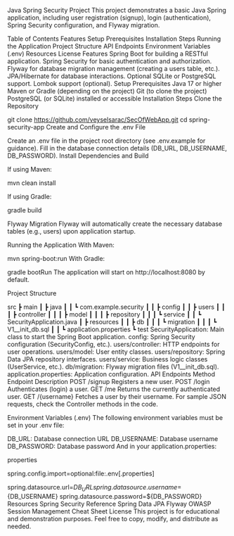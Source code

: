 Java Spring Security Project
This project demonstrates a basic Java Spring application, including user registration (signup), login (authentication), Spring Security configuration, and Flyway migration.

Table of Contents
Features
Setup
Prerequisites
Installation Steps
Running the Application
Project Structure
API Endpoints
Environment Variables (.env)
Resources
License
Features
Spring Boot for building a RESTful application.
Spring Security for basic authentication and authorization.
Flyway for database migration management (creating a users table, etc.).
JPA/Hibernate for database interactions.
Optional SQLite or PostgreSQL support.
Lombok support (optional).
Setup
Prerequisites
Java 17 or higher
Maven or Gradle (depending on the project)
Git (to clone the project)
PostgreSQL (or SQLite) installed or accessible
Installation Steps
Clone the Repository



git clone https://github.com/veyselsarac/SecOfWebApp.git
cd spring-security-app
Create and Configure the .env File

Create an .env file in the project root directory (see .env.example for guidance).
Fill in the database connection details (DB_URL, DB_USERNAME, DB_PASSWORD).
Install Dependencies and Build

If using Maven:

mvn clean install


If using Gradle:

gradle build


Flyway Migration
Flyway will automatically create the necessary database tables (e.g., users) upon application startup.

Running the Application
With Maven:

mvn spring-boot:run
With Gradle:

gradle bootRun
The application will start on http://localhost:8080 by default.

Project Structure

src
 ┣ main
 ┃ ┣ java
 ┃ ┃ ┗ com.example.security
 ┃ ┃    ┣ config
 ┃ ┃    ┣ users
 ┃ ┃    ┃ ┣ controller
 ┃ ┃    ┃ ┣ model
 ┃ ┃    ┃ ┣ repository
 ┃ ┃    ┃ ┗ service
 ┃ ┃    ┗ SecurityApplication.java
 ┃ ┣ resources
 ┃ ┃ ┣ db
 ┃ ┃ ┃ ┗ migration
 ┃ ┃ ┃    ┗ V1__init_db.sql
 ┃ ┃ ┗ application.properties
 ┗ test
SecurityApplication: Main class to start the Spring Boot application.
config: Spring Security configuration (SecurityConfig, etc.).
users/controller: HTTP endpoints for user operations.
users/model: User entity classes.
users/repository: Spring Data JPA repository interfaces.
users/service: Business logic classes (UserService, etc.).
db/migration: Flyway migration files (V1__init_db.sql).
application.properties: Application configuration.
API Endpoints
Method	Endpoint	Description
POST	/signup	Registers a new user.
POST	/login	Authenticates (login) a user.
GET	/me	Returns the currently authenticated user.
GET	/{username}	Fetches a user by their username.
For sample JSON requests, check the Controller methods in the code.

Environment Variables (.env)
The following environment variables must be set in your .env file:

DB_URL: Database connection URL
DB_USERNAME: Database username
DB_PASSWORD: Database password
And in your application.properties:

properties

spring.config.import=optional:file:.env[.properties]

spring.datasource.url=${DB_URL}
spring.datasource.username=${DB_USERNAME}
spring.datasource.password=${DB_PASSWORD}
Resources
Spring Security Reference
Spring Data JPA
Flyway
OWASP Session Management Cheat Sheet
License
This project is for educational and demonstration purposes. Feel free to copy, modify, and distribute as needed.
